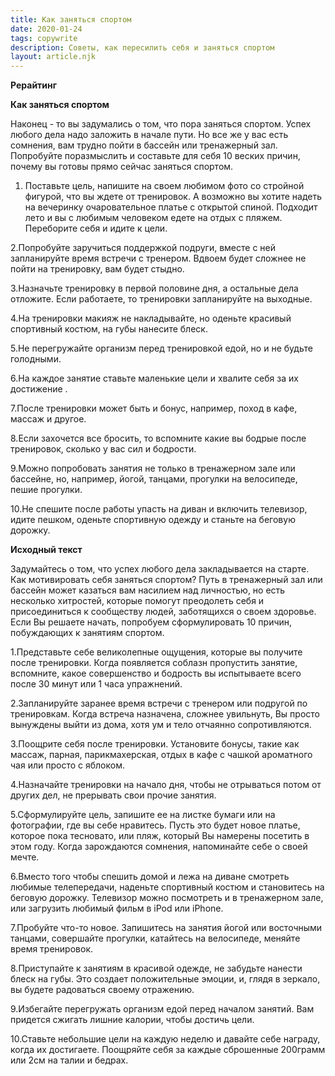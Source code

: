 ```yaml
---
title: Как заняться спортом
date: 2020-01-24
tags: copywrite
description: Советы, как пересилить себя и заняться спортом
layout: article.njk
---
```


**Рерайтинг**

**Как заняться спортом**

Наконец - то вы задумались о том, что пора заняться спортом. Успех любого дела надо заложить в начале пути. Но все же у вас есть сомнения, вам трудно пойти в бассейн или тренажерный зал. Попробуйте поразмыслить и составьте для себя 10 веских причин, почему вы готовы  прямо сейчас заняться спортом.

1. Поставьте цель, напишите на своем любимом фото со стройной фигурой, что вы ждете от тренировок. А возможно вы хотите надеть на вечеринку очаровательное платье с открытой спиной. Подходит лето и вы с любимым человеком едете на отдых с пляжем. Переборите себя и идите к цели.

2.Попробуйте заручиться поддержкой подруги, вместе с ней запланируйте время встречи с тренером. Вдвоем будет сложнее не пойти на тренировку, вам будет стыдно.

3.Назначьте тренировку в первой половине дня, а остальные дела отложите. Если работаете, то тренировки запланируйте на выходные.

4.На тренировки макияж не накладывайте, но оденьте красивый спортивный костюм, на губы нанесите блеск.

5.Не перегружайте организм перед тренировкой едой, но и не будьте голодными.

6.На каждое занятие ставьте маленькие цели и хвалите себя за их достижение .

7.После тренировки может быть и бонус, например, поход в кафе, массаж и другое. 

8.Если захочется  все бросить, то вспомните какие вы бодрые после тренировок, сколько у вас сил и бодрости.

9.Можно попробовать занятия не только в тренажерном зале или бассейне, но, например, йогой, танцами, прогулки на велосипеде, пешие прогулки.

10.Не спешите после работы упасть на диван и включить телевизор, идите пешком, оденьте спортивную одежду и станьте на беговую дорожку.

**Исходный текст**

Задумайтесь о том, что успех любого дела закладывается на старте. Как мотивировать себя заняться спортом? Путь в тренажерный зал или бассейн может казаться вам насилием над личностью, но есть несколько хитростей, которые помогут преодолеть себя и присоединиться к сообществу людей, заботящихся о своем здоровье. Если Вы решаете начать, попробуем сформулировать 10 причин, побуждающих к занятиям спортом.

1.Представьте себе великолепные ощущения, которые вы получите после тренировки. Когда появляется соблазн пропустить занятие, вспомните, какое совершенство и бодрость вы испытываете всего после 30 минут или 1 часа упражнений.

2.Запланируйте заранее время встречи с тренером или подругой по тренировкам. Когда встреча назначена, сложнее увильнуть, Вы просто вынуждены выйти из дома, хотя ум и тело отчаянно сопротивляются.

3.Поощрите себя после тренировки. Установите бонусы, такие как массаж, парная, парикмахерская, отдых в кафе с чашкой ароматного чая или просто с яблоком.

4.Назначайте тренировки на начало дня, чтобы не отрываться потом от других дел, не прерывать свои прочие занятия.

5.Сформулируйте цель, запишите ее на листке бумаги или на фотографии, где вы себе нравитесь. Пусть это будет новое платье, которое пока тесновато, или пляж, который Вы намерены посетить в этом году. Когда зарождаются сомнения, напоминайте себе о своей мечте.

6.Вместо того чтобы спешить домой и лежа на диване смотреть любимые телепередачи, наденьте спортивный костюм и становитесь на беговую дорожку. Телевизор можно посмотреть и в тренажерном зале, или загрузить любимый фильм в iPod или iPhone.

7.Пробуйте что-то новое. Запишитесь на занятия йогой или восточными танцами, совершайте прогулки, катайтесь на велосипеде, меняйте время тренировок.

8.Приступайте к занятиям в красивой одежде, не забудьте нанести блеск на губы. Это создает положительные эмоции, и, глядя в зеркало, вы будете радоваться своему отражению.

9.Избегайте перегружать организм едой перед началом занятий. Вам придется сжигать лишние калории, чтобы достичь цели.

10.Ставьте небольшие цели на каждую неделю и давайте себе награду, когда их достигаете. Поощряйте себя за каждые сброшенные 200грамм или 2см на талии и бедрах.
